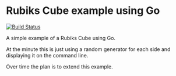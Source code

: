 # Rubiks Cube example using Go

[![Build Status](https://travis-ci.org/m-x-k/RubiksCube.svg?branch=master)](https://travis-ci.org/m-x-k/RubiksCube)

A simple example of a Rubiks Cube using Go.

At the minute this is just using a random generator for each side and displaying it on the command line.

Over time the plan is to extend this example.